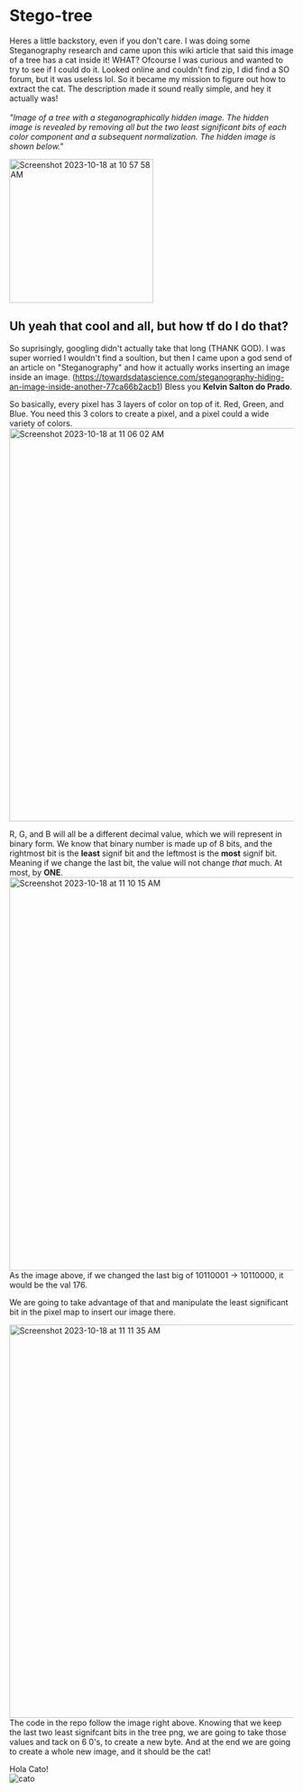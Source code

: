 # Stego-tree
Heres a little backstory, even if you don't care. I was doing some Steganography research and came upon this wiki article that said this image of a tree has a cat inside it! WHAT? Ofcourse I was curious and wanted to try to see if I could do it. Looked online and couldn't find zip, I did find a SO forum, but it was useless lol. So it became my mission to figure out how to extract the cat. The description made it sound really simple, and hey it actually was! <br>
<br>
*"Image of a tree with a steganographically hidden image. The hidden image is revealed by removing all but the two least significant bits of each color component and a subsequent normalization. The hidden image is shown below."*

<img width="255" alt="Screenshot 2023-10-18 at 10 57 58 AM" src="https://github.com/katstews/Stego-tree/assets/112781868/eb2909be-a041-4168-9585-68474030b29d">

## Uh yeah that cool and all, but how tf do I do that? 
So suprisingly, googling didn't actually take that long (THANK GOD). I was super worried I wouldn't find a soultion, but then I came upon a god send of an article on "Steganography" and how it actually works inserting an image inside an image. (https://towardsdatascience.com/steganography-hiding-an-image-inside-another-77ca66b2acb1) Bless you **Kelvin Salton do Prado**. 
<br>

So basically, every pixel has 3 layers of color on top of it. Red, Green, and Blue. You need this 3 colors to create a pixel, and a pixel could a wide variety of colors.<br> <img width="697" alt="Screenshot 2023-10-18 at 11 06 02 AM" src="https://github.com/katstews/Stego-tree/assets/112781868/bb9505cc-0763-4e90-a514-12c40afbf11c"> <br>

R, G, and B will all be a different decimal value, which we will represent in binary form. We know that binary number is made up of 8 bits, and the rightmost bit is the **least** signif bit and the leftmost is the **most** signif bit. Meaning if we change the last bit, the value will not change *that* much. At most, by **ONE**. <br>
<img width="697" alt="Screenshot 2023-10-18 at 11 10 15 AM" src="https://github.com/katstews/Stego-tree/assets/112781868/d59eb8be-da0a-4f35-9cd1-1553fa2b58e6"> <br>
As the image above, if we changed the last big of 10110001 -> 10110000, it would be the val 176. <br> 

We are going to take advantage of that and manipulate the least significant bit in the pixel map to insert our image there. <br>

<img width="697" alt="Screenshot 2023-10-18 at 11 11 35 AM" src="https://github.com/katstews/Stego-tree/assets/112781868/a968e475-06bc-468f-8e44-109ce04f55e9"> <br> 
The code in the repo follow the image right above. Knowing that we keep the last two least signifcant bits in the tree png, we are going to take those values and tack on 6 0's, to create a new byte. And at the end we are going to create a whole new image, and it should be the cat! <br>

Hola Cato! <br>
![cato](https://github.com/katstews/Stego-tree/assets/112781868/3e28c14e-1159-44bc-8781-6fee1faecc25)


